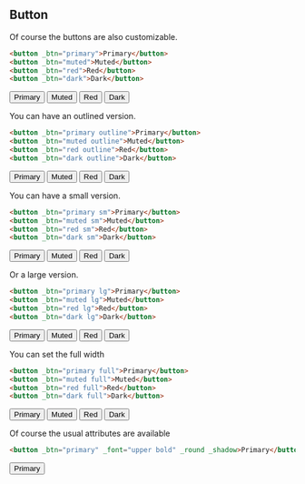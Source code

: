 ## Button

Of course the buttons are also customizable.

```html
<button _btn="primary">Primary</button>
<button _btn="muted">Muted</button>
<button _btn="red">Red</button>
<button _btn="dark">Dark</button>
```

<button _btn="primary">Primary</button>
<button _btn="muted">Muted</button>
<button _btn="red">Red</button>
<button _btn="dark">Dark</button>

You can have an outlined version.

```html
<button _btn="primary outline">Primary</button>
<button _btn="muted outline">Muted</button>
<button _btn="red outline">Red</button>
<button _btn="dark outline">Dark</button>
```

<button _btn="primary outline">Primary</button>
<button _btn="muted outline">Muted</button>
<button _btn="red outline">Red</button>
<button _btn="dark outline">Dark</button>

You can have a small version.

```html
<button _btn="primary sm">Primary</button>
<button _btn="muted sm">Muted</button>
<button _btn="red sm">Red</button>
<button _btn="dark sm">Dark</button>
```

<button _btn="primary sm">Primary</button>
<button _btn="muted sm">Muted</button>
<button _btn="red sm">Red</button>
<button _btn="dark sm">Dark</button>

Or a large version.

```html
<button _btn="primary lg">Primary</button>
<button _btn="muted lg">Muted</button>
<button _btn="red lg">Red</button>
<button _btn="dark lg">Dark</button>
```

<button _btn="primary lg">Primary</button>
<button _btn="muted lg">Muted</button>
<button _btn="red lg">Red</button>
<button _btn="dark lg">Dark</button>

You can set the full width

```html
<button _btn="primary full">Primary</button>
<button _btn="muted full">Muted</button>
<button _btn="red full">Red</button>
<button _btn="dark full">Dark</button>
```

<button _btn="primary full">Primary</button>
<button _btn="muted full" _margin="t-2">Muted</button>
<button _btn="red full" _margin="t-2">Red</button>
<button _btn="dark full" _margin="t-2">Dark</button>

Of course the usual attributes are available

```html
<button _btn="primary" _font="upper bold" _round _shadow>Primary</button>
```

<button _btn="primary" _font="upper bold" _round="2" _shadow="2">Primary</button>